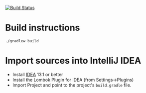 [![Build Status](https://travis-ci.org/cbeams/libjava.svg?branch=master)](https://travis-ci.org/cbeams/libjava)

# Build instructions

    ./gradlew build

# Import sources into IntelliJ IDEA

 - Install [IDEA](http://www.jetbrains.com/idea) 13.1 or better
 - Install the Lombok Plugin for IDEA (from Settings->Plugins)
 - Import Project and point to the project's `build.gradle` file.
